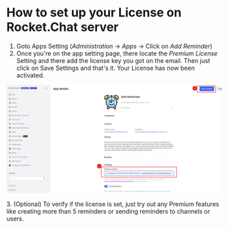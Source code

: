# How to set up your License on Rocket.Chat server

1. Goto Apps Setting (_Administration_ -> _Apps_ -> Click on _Add Reminder_)
2. Once you're on the app setting page, there locate the _Premium License_ Setting and there add the license key you got on the email. Then just click on Save Settings and that's it. Your License has now been activated.

![Applying License to your Workspace](<../../.gitbook/assets/image (26).png>)

&#x20;  3\. (Optional) To verify if the license is set, just try out any Premium features like creating more than 5 reminders or sending reminders to channels or users.
